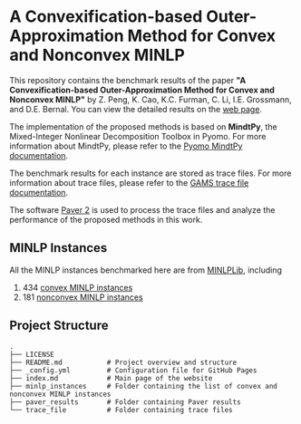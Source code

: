 # A Convexification-based Outer-Approximation Method for Convex and Nonconvex MINLP

This repository contains the benchmark results of the paper **"A Convexification-based Outer-Approximation Method for Convex and Nonconvex MINLP"** by Z. Peng, K. Cao, K.C. Furman, C. Li, I.E. Grossmann, and D.E. Bernal. You can view the detailed results on the [web page](https://secquoia.github.io/Convexification-based-OA-Benchmark/).

The implementation of the proposed methods is based on **MindtPy**, the Mixed-Integer Nonlinear Decomposition Toolbox in Pyomo. For more information about MindtPy, please refer to the [Pyomo MindtPy documentation](https://pyomo.readthedocs.io/en/stable/contributed_packages/mindtpy.html).

The benchmark results for each instance are stored as trace files. For more information about trace files, please refer to the [GAMS trace file documentation](https://www.gams.com/latest/docs/UG_SolverUsage.html#UG_SolverUsage_TraceFile).

The software [Paver 2](https://github.com/coin-or/Paver) is used to process the trace files and analyze the performance of the proposed methods in this work.

## MINLP Instances

All the MINLP instances benchmarked here are from [MINLPLib](http://minlplib.org), including

1. 434 [convex MINLP instances](https://github.com/SECQUOIA/Convexification-based-OA-Benchmark/minlp_instances/convex_instances.txt)
2. 181 [nonconvex MINLP instances](https://github.com/SECQUOIA/Convexification-based-OA-Benchmark/minlp_instances/nonconvex_instances.txt)

## Project Structure

```plaintext
.
├── LICENSE
├── README.md           # Project overview and structure
├── _config.yml         # Configuration file for GitHub Pages
├── index.md            # Main page of the website
├── minlp_instances     # Folder containing the list of convex and nonconvex MINLP instances
├── paver_results       # Folder containing Paver results
└── trace_file          # Folder containing trace files
```
